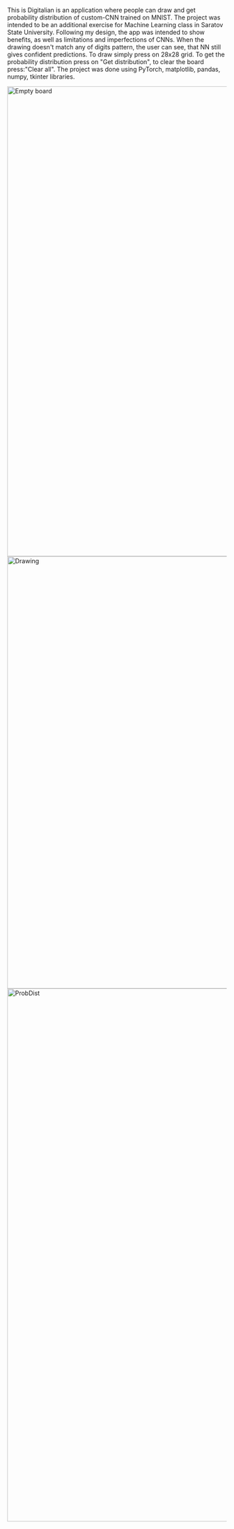 This is Digitalian is an application where people can draw and get probability distribution of custom-CNN trained on MNIST. The project was intended to be an additional exercise for Machine Learning class in Saratov State University. 
Following my design, the app was intended to show benefits, as well as limitations and imperfections of CNNs. When the drawing doesn't match any of digits pattern, the user can see, that NN still gives confident predictions.
To draw simply press on 28x28 grid. To get the probability distribution press on "Get distribution", to clear the board press:"Clear all".
The project was done using PyTorch, matplotlib, pandas, numpy, tkinter libraries.

<img width="1080" alt="Empty board" src="https://github.com/user-attachments/assets/e26a047c-3631-49c3-8315-b857857ea16d">


<img width="993" alt="Drawing" src="https://github.com/user-attachments/assets/53c0a79a-4833-4300-ac26-285020f5a6dd">
<img width="1225" alt="ProbDist" src="https://github.com/user-attachments/assets/ac073112-c7b2-4661-bded-9f55221ac8f0">
